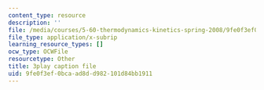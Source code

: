 ```yaml
---
content_type: resource
description: ''
file: /media/courses/5-60-thermodynamics-kinetics-spring-2008/9fe0f3ef0bcaad8dd982101d84bb1911_Bd7PVX7rohQ.srt
file_type: application/x-subrip
learning_resource_types: []
ocw_type: OCWFile
resourcetype: Other
title: 3play caption file
uid: 9fe0f3ef-0bca-ad8d-d982-101d84bb1911
---
```

